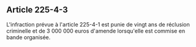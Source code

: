 Article 225-4-3
----
L'infraction prévue à l'article 225-4-1 est punie de vingt ans de réclusion
criminelle et de 3 000 000 euros d'amende lorsqu'elle est commise en bande
organisée.
